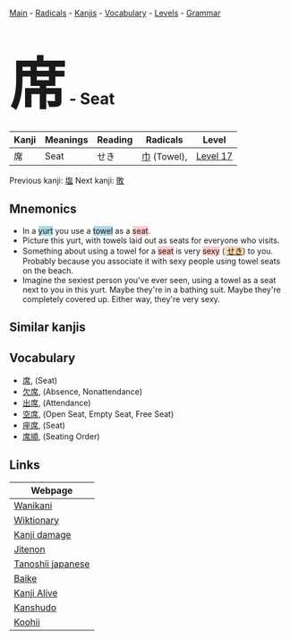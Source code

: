 <style> bigfont {font-size: 100px}</style>
[Main](../index.md) -
[Radicals](../radicals.md) -
[Kanjis](../kanjis.md) -
[Vocabulary](../vocabulary.md) -
[Levels](../levels.md) -
[Grammar](../grammar.md)
# <bigfont> 席</bigfont> - Seat 

| Kanji | Meanings | Reading | Radicals | Level |
| --- | --- | --- | --- | --- |
| 席 | Seat | せき | [巾](../radicals/巾.md) (Towel),  | [Level 17](../levels/wk_level17.md) |

Previous kanji: [塩](塩.md) Next kanji: [敗](敗.md) 

## Mnemonics
 * In a <span style="background-color:#ADD8E6"> yurt</span> you use a <span style="background-color:#ADD8E6"> towel</span> as a <span style="background-color:#ffcccb"> seat</span>.
* Picture this yurt, with towels laid out as seats for everyone who visits.
* Something about using a towel for a <span style="background-color:#ffcccb"> seat</span> is very <span style="background-color:#ffcccb"> sexy</span> (<span style="background-color:#fed8b1"> [せき](https://jisho.org/search/せき)</span>) to you. Probably because you associate it with sexy people using towel seats on the beach.
* Imagine the sexiest person you've ever seen, using a towel as a seat next to you in this yurt. Maybe they're in a bathing suit. Maybe they're completely covered up. Either way, they're very sexy.


## Similar kanjis
 


## Vocabulary
 * [席](../vocabulary/席.md), (Seat)
* [欠席](../vocabulary/席.md), (Absence, Nonattendance)
* [出席](../vocabulary/席.md), (Attendance)
* [空席](../vocabulary/席.md), (Open Seat, Empty Seat, Free Seat)
* [座席](../vocabulary/席.md), (Seat)
* [席順](../vocabulary/席.md), (Seating Order)



## Links 

| Webpage |
| --- |
| [Wanikani          ](https://www.wanikani.com/kanji/席) |
| [Wiktionary        ](https://en.wiktionary.org/wiki/席) |
| [Kanji damage      ](http://www.kanjidamage.com/kanji/search?utf8=✓&q=席) |
| [Jitenon           ](https://jitenon.com/kanji/席) |
| [Tanoshii japanese ](https://www.tanoshiijapanese.com/dictionary/kanji.cfm?k=席) |
| [Baike             ](https://baike.baidu.com/item/席) |
| [Kanji Alive       ](https://app.kanjialive.com/席) |
| [Kanshudo          ](https://www.kanshudo.com/searchmn?q=席) |
| [Koohii            ](https://kanji.koohii.com/study/kanji/席) |
